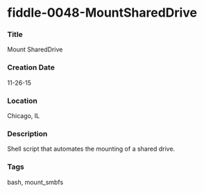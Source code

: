 fiddle-0048-MountSharedDrive
======

### Title

Mount SharedDrive


### Creation Date

11-26-15


### Location

Chicago, IL


### Description

Shell script that automates the mounting of a shared drive.


### Tags

bash, mount_smbfs
